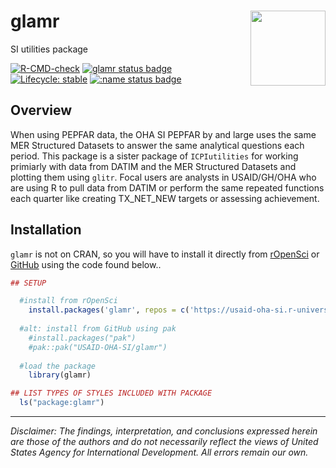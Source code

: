 # glamr <img src='man/figures/logo.png' align="right" height="120" />

SI utilities package

<!-- badges: start -->
[![R-CMD-check](https://github.com/USAID-OHA-SI/glamr/workflows/R-CMD-check/badge.svg)](https://github.com/USAID-OHA-SI/glamr/actions)
[![glamr status badge](https://usaid-oha-si.r-universe.dev/badges/glamr)](https://usaid-oha-si.r-universe.dev/glamr)
[![Lifecycle: stable](https://img.shields.io/badge/lifecycle-stable-brightgreen.svg)](https://lifecycle.r-lib.org/articles/stages.html#stable)
[![:name status badge](https://usaid-oha-si.r-universe.dev/badges/:name)](https://usaid-oha-si.r-universe.dev/)
<!-- badges: end -->

## Overview

When using PEPFAR data, the OHA SI PEPFAR by and large uses the same MER Structured Datasets to answer the same analytical questions each period. This package is a sister package of `ICPIutilities` for working primiarly with data from DATIM and the MER Structured Datasets and plotting them using `glitr`. Focal users are analysts in USAID/GH/OHA who are using R to pull data from DATIM or perform the same repeated functions each quarter like creating TX_NET_NEW targets or assessing achievement.


## Installation

`glamr` is not on CRAN, so you will have to install it directly from [rOpenSci](https://usaid-oha-si.r-universe.dev/packages) or [GitHub](https://github.com/USAID-OHA-SI/) using the code found below..

``` r
## SETUP

  #install from rOpenSci
    install.packages('glamr', repos = c('https://usaid-oha-si.r-universe.dev', 'https://cloud.r-project.org'))
    
  #alt: install from GitHub using pak
    #install.packages("pak")
    #pak::pak("USAID-OHA-SI/glamr")
    
  #load the package
    library(glamr)

## LIST TYPES OF STYLES INCLUDED WITH PACKAGE
  ls("package:glamr")
```


---

*Disclaimer: The findings, interpretation, and conclusions expressed herein are those of the authors and do not necessarily reflect the views of United States Agency for International Development. All errors remain our own.*

